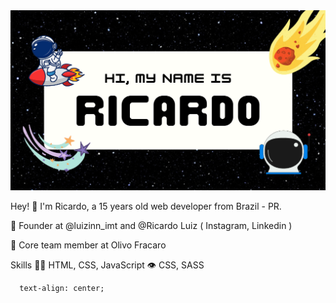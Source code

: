 <img src="RICARDO.png" />

Hey! 👋
I'm Ricardo, a 15 years old web developer from Brazil - PR.

📲 Founder at @luizinn_imt and @Ricardo Luiz ( Instagram, Linkedin )

👥 Core team member at Olivo Fracaro

Skills
👨‍💻 HTML, CSS, JavaScript
👁️ CSS, SASS



      text-align: center;
